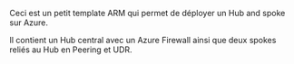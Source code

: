 Ceci est un petit template ARM qui permet de déployer un Hub and spoke sur Azure. 

Il contient un Hub central avec un Azure Firewall ainsi que deux spokes reliés au Hub en Peering et UDR.
